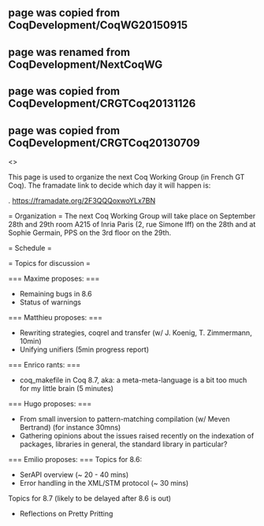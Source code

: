 ## page was copied from CoqDevelopment/CoqWG20150915
## page was renamed from CoqDevelopment/NextCoqWG
## page was copied from CoqDevelopment/CRGTCoq20131126
## page was copied from CoqDevelopment/CRGTCoq20130709
<<TableOfContents>>

This page is used to organize the next Coq Working Group (in French GT Coq). The framadate link to decide which day it will happen is:

 . https://framadate.org/2F3QQQoxwoYLx7BN

= Organization =
The next Coq Working Group will take place on September 28th and 29th 
room A215 of Inria Paris (2, rue Simone Iff) on the 28th and at Sophie Germain, 
PPS on the 3rd floor on the 29th.

= Schedule =


= Topics for discussion =


=== Maxime proposes: ===
 * Remaining bugs in 8.6
 * Status of warnings

=== Matthieu proposes: ===
 * Rewriting strategies, coqrel and transfer (w/ J. Koenig, T. Zimmermann, 10min)
 * Unifying unifiers (5min progress report)

=== Enrico rants: ===
 * coq_makefile in Coq 8.7, aka: a meta-meta-language is a bit too much for my little brain (5 minutes)

=== Hugo proposes: ===
 * From small inversion to pattern-matching compilation (w/ Meven Bertrand) (for instance 30mns)
 * Gathering opinions about the issues raised recently on the indexation of packages, libraries in general, the standard library in particular?

=== Emilio proposes: ===
Topics for 8.6:
 * SerAPI overview (~ 20 - 40 mins)
 * Error handling in the XML/STM protocol (~ 30 mins)

Topics for 8.7 (likely to be delayed after 8.6 is out)
 * Reflections on Pretty Pritting
